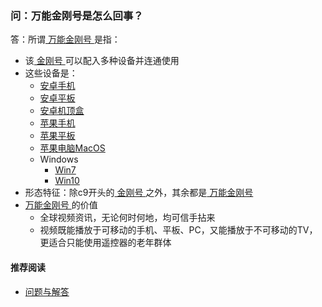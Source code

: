 ### 问：万能金刚号是怎么回事？
答：所谓[ 万能金刚号 ](https://a2zitpro.github.io/web/万能金刚号)是指：
- 该[ 金刚号 ](https://a2zitpro.github.io/web/金刚号)可以配入多种设备并连通使用
- 这些设备是：<br>
  - [安卓手机](https://a2zitpro.github.io/web/android)
  - [安卓平板](https://a2zitpro.github.io/web/android)
  - [安卓机顶盒](https://a2zitpro.github.io/web/android)
  - [苹果手机](https://a2zitpro.github.io/web/ios)
  - [苹果平板](https://a2zitpro.github.io/web/ios)
  - [苹果电脑MacOS](https://a2zitpro.github.io/web/mac)
  - Windows
     - [Win7](https://a2zitpro.github.io/web/win7)
     - [Win10](https://a2zitpro.github.io/web/win10) <br>
- 形态特征：除c9开头的[ 金刚号 ](https://a2zitpro.github.io/web/金刚号)之外，其余都是[ 万能金刚号 ](https://a2zitpro.github.io/web/万能金刚号)
- [ 万能金刚号 ](https://a2zitpro.github.io/web/万能金刚号)的价值<br>
  - 全球视频资讯，无论何时何地，均可信手拈来
  - 视频既能播放于可移动的手机、平板、PC，又能播放于不可移动的TV，更适合只能使用遥控器的老年群体

#### 推荐阅读
- [ 问题与解答 ](https://a2zitpro.github.io/web/列表-问题与解答)
